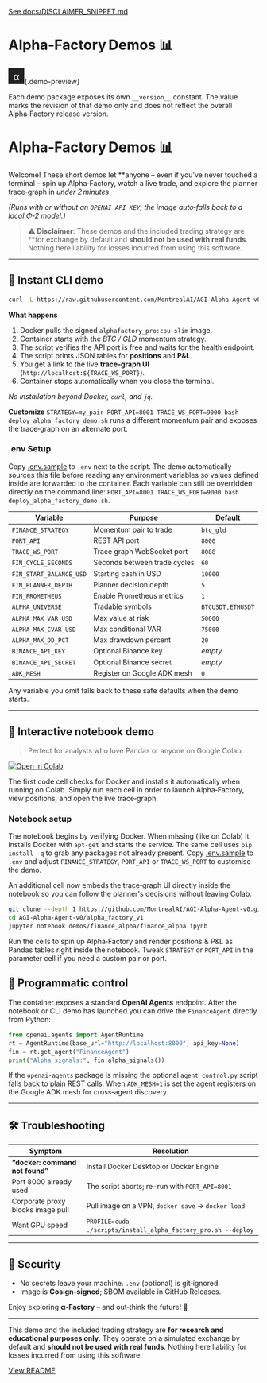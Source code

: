 [See docs/DISCLAIMER_SNIPPET.md](../DISCLAIMER_SNIPPET.md)

# Alpha‑Factory Demos 📊

![preview](../finance_alpha/assets/preview.svg){.demo-preview}

Each demo package exposes its own `__version__` constant. The value marks the revision of that demo only and does not reflect the overall Alpha‑Factory release version.


# Alpha‑Factory Demos 📊

Welcome! These short demos let **anyone – even if you’ve never touched a
terminal – spin up Alpha‑Factory, watch a live trade, and explore the
planner trace‑graph in *under 2 minutes*.

*(Runs with or without an `OPENAI_API_KEY`; the image auto‑falls back to
a local Φ‑2 model.)*

> **⚠️ Disclaimer**: These demos and the included trading strategy are **for
> exchange by default and **should not be used with real funds**. Nothing here
> liability for losses incurred from using this software.

---

## 🚀 Instant CLI demo

```bash
curl -L https://raw.githubusercontent.com/MontrealAI/AGI-Alpha-Agent-v0/main/alpha_factory_v1/demos/finance_alpha/deploy_alpha_factory_demo.sh | bash
```

**What happens**

1. Docker pulls the signed `alphafactory_pro:cpu-slim` image.
2. Container starts with the *BTC / GLD* momentum strategy.
3. The script verifies the API port is free and waits for the health endpoint.
4. The script prints JSON tables for **positions** and **P&L**.
5. You get a link to the live **trace‑graph UI** (`http://localhost:${TRACE_WS_PORT}`).
6. Container stops automatically when you close the terminal.

_No installation beyond Docker, `curl`, and `jq`._

**Customize**
`STRATEGY=my_pair PORT_API=8001 TRACE_WS_PORT=9000 bash deploy_alpha_factory_demo.sh`
runs a different momentum pair and exposes the trace‑graph on an alternate
port.

### .env Setup
Copy [.env.sample](.env.sample) to `.env` next to the script. The demo
automatically sources this file before reading any environment variables so
values defined inside are forwarded to the container.
Each variable can still be overridden directly on the command line:
`PORT_API=8001 TRACE_WS_PORT=9000 bash deploy_alpha_factory_demo.sh`.

| Variable | Purpose | Default |
|----------|---------|---------|
| `FINANCE_STRATEGY` | Momentum pair to trade | `btc_gld` |
| `PORT_API` | REST API port | `8000` |
| `TRACE_WS_PORT` | Trace graph WebSocket port | `8088` |
| `FIN_CYCLE_SECONDS` | Seconds between trade cycles | `60` |
| `FIN_START_BALANCE_USD` | Starting cash in USD | `10000` |
| `FIN_PLANNER_DEPTH` | Planner decision depth | `5` |
| `FIN_PROMETHEUS` | Enable Prometheus metrics | `1` |
| `ALPHA_UNIVERSE` | Tradable symbols | `BTCUSDT,ETHUSDT` |
| `ALPHA_MAX_VAR_USD` | Max value at risk | `50000` |
| `ALPHA_MAX_CVAR_USD` | Max conditional VAR | `75000` |
| `ALPHA_MAX_DD_PCT` | Max drawdown percent | `20` |
| `BINANCE_API_KEY` | Optional Binance key | _empty_ |
| `BINANCE_API_SECRET` | Optional Binance secret | _empty_ |
| `ADK_MESH` | Register on Google ADK mesh | `0` |

Any variable you omit falls back to these safe defaults when the demo starts.

---

## 📒 Interactive notebook demo

> Perfect for analysts who love Pandas or anyone on Google Colab.

[![Open In Colab](https://colab.research.google.com/assets/colab-badge.svg)](https://colab.research.google.com/github/MontrealAI/AGI-Alpha-Agent-v0/blob/main/alpha_factory_v1/demos/finance_alpha/finance_alpha.ipynb)

The first code cell checks for Docker and installs it automatically when running on Colab. Simply run each cell in order to launch Alpha‑Factory, view positions, and open the live trace‑graph.

### Notebook setup
The notebook begins by verifying Docker. When missing (like on Colab) it installs
Docker with `apt-get` and starts the service. The same cell uses `pip install -q`
to grab any packages not already present. Copy [.env.sample](.env.sample) to `.env`
and adjust `FINANCE_STRATEGY`, `PORT_API` or `TRACE_WS_PORT` to customise the demo.

An additional cell now embeds the trace‑graph UI directly inside the notebook so you can follow the planner's decisions without leaving Colab.

```bash
git clone --depth 1 https://github.com/MontrealAI/AGI-Alpha-Agent-v0.git
cd AGI-Alpha-Agent-v0/alpha_factory_v1
jupyter notebook demos/finance_alpha/finance_alpha.ipynb
```

Run the cells to spin up Alpha‑Factory and render positions & P&L as
Pandas tables right inside the notebook. Tweak `STRATEGY` or `PORT_API`
in the parameter cell if you need a custom pair or port.

## 🧩 Programmatic control

The container exposes a standard **OpenAI Agents** endpoint. After the
notebook or CLI demo has launched you can drive the `FinanceAgent`
directly from Python:

```python
from openai.agents import AgentRuntime
rt = AgentRuntime(base_url="http://localhost:8000", api_key=None)
fin = rt.get_agent("FinanceAgent")
print("Alpha signals:", fin.alpha_signals())
```

If the `openai-agents` package is missing the optional
`agent_control.py` script falls back to plain REST calls. When
`ADK_MESH=1` is set the agent registers on the Google ADK mesh for
cross‑agent discovery.

---


## 🛠️ Troubleshooting

| Symptom | Resolution |
|---------|------------|
| **“docker: command not found”** | Install Docker Desktop or Docker Engine |
| Port 8000 already used | The script aborts; re-run with `PORT_API=8001` |
| Corporate proxy blocks image pull | Pull image on a VPN, `docker save` → `docker load` |
| Want GPU speed | `PROFILE=cuda ./scripts/install_alpha_factory_pro.sh --deploy` |

---

## 🔐 Security

* No secrets leave your machine. `.env` (optional) is git‑ignored.  
* Image is **Cosign‑signed**; SBOM available in GitHub Releases.

Enjoy exploring **α‑Factory** – and out‑think the future! 🚀

---

This demo and the included trading strategy are **for research and
educational purposes only**. They operate on a simulated exchange by
default and **should not be used with real funds**. Nothing here
liability for losses incurred from using this software.

[View README](../../alpha_factory_v1/demos/finance_alpha/README.md)
